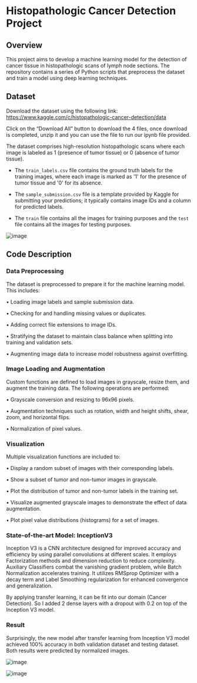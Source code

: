 # Histopathologic Cancer Detection Project 

## Overview

This project aims to develop a machine learning model for the detection of cancer tissue in histopathologic scans of lymph node sections. The repository contains a series of Python scripts that preprocess the dataset and train a model using deep learning techniques.

## Dataset

Download the dataset using the following link: https://www.kaggle.com/c/histopathologic-cancer-detection/data 

Click on the “Download All” button to download the 4 files, once download is completed, unzip it and you can use the file to run our ipynb file provided. 

The dataset comprises high-resolution histopathologic scans where each image is labeled as 1 (presence of tumor tissue) or 0 (absence of tumor tissue).

- The `train_labels.csv` file contains the ground truth labels for the training images, where each image is marked as '1' for the presence of tumor tissue and '0' for its absence.

- The `sample_submission.csv` file is a template provided by Kaggle for submitting your predictions; it typically contains image IDs and a column for predicted labels.

- The `train` file contains all the images for training purposes and the `test` file contains all the images for testing purposes.

![image](https://github.com/ThomasWongHY/Histopathologic-Cancer-Detection/assets/86035047/447534ba-170f-4b3b-84a9-14c91aa0411c)

## Code Description

### Data Preprocessing

The dataset is preprocessed to prepare it for the machine learning model. This includes:

•	Loading image labels and sample submission data.

•	Checking for and handling missing values or duplicates.

•	Adding correct file extensions to image IDs.

•	Stratifying the dataset to maintain class balance when splitting into training and validation sets.

•	Augmenting image data to increase model robustness against overfitting.

### Image Loading and Augmentation

Custom functions are defined to load images in grayscale, resize them, and augment the training data. The following operations are performed:

•	Grayscale conversion and resizing to 96x96 pixels.

•	Augmentation techniques such as rotation, width and height shifts, shear, zoom, and horizontal flips.

•	Normalization of pixel values.

### Visualization

Multiple visualization functions are included to:

•	Display a random subset of images with their corresponding labels.

•	Show a subset of tumor and non-tumor images in grayscale.

•	Plot the distribution of tumor and non-tumor labels in the training set.

•	Visualize augmented grayscale images to demonstrate the effect of data augmentation.

•	Plot pixel value distributions (histograms) for a set of images.

### State-of-the-art Model: InceptionV3

Inception V3 is a CNN architecture designed for improved accuracy and efficiency by using parallel convolutions at different scales. It employs Factorization methods and dimension reduction to reduce complexity. Auxiliary Classifiers combat the vanishing gradient problem, while Batch Normalization accelerates training. It utilizes RMSprop Optimizer with a decay term and Label Smoothing regularization for enhanced convergence and generalization.

By applying transfer learning, it can be fit into our domain (Cancer Detection). So I added 2 dense layers with a dropout with 0.2 on top of the Inception V3 model.

### Result
Surprisingly, the new model after transfer learning from Inception V3 model achieved 100% accuracy in both validation dataset and testing dataset. Both results were predicted by normalized images.

![image](https://github.com/ThomasWongHY/Histopathologic-Cancer-Detection/assets/86035047/4ce0ff6d-f8ff-4b7d-aafb-e435afba9fa3)

![image](https://github.com/ThomasWongHY/Histopathologic-Cancer-Detection/assets/86035047/ec48e050-bb78-4437-9cf9-4e3ea58cb8a4)
